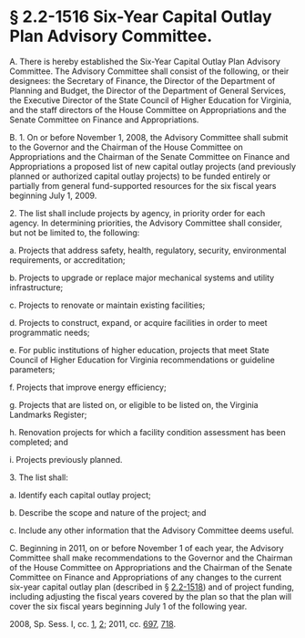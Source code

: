 # § 2.2-1516 Six-Year Capital Outlay Plan Advisory Committee.

<p>A. There is hereby established the Six-Year Capital Outlay Plan Advisory Committee. The Advisory Committee shall consist of the following, or their designees: the Secretary of Finance, the Director of the Department of Planning and Budget, the Director of the Department of General Services, the Executive Director of the State Council of Higher Education for Virginia, and the staff directors of the House Committee on Appropriations and the Senate Committee on Finance and Appropriations.</p><p>B. 1. On or before November 1, 2008, the Advisory Committee shall submit to the Governor and the Chairman of the House Committee on Appropriations and the Chairman of the Senate Committee on Finance and Appropriations a proposed list of new capital outlay projects (and previously planned or authorized capital outlay projects) to be funded entirely or partially from general fund-supported resources for the six fiscal years beginning July 1, 2009.</p><p>2. The list shall include projects by agency, in priority order for each agency. In determining priorities, the Advisory Committee shall consider, but not be limited to, the following:</p><p>a. Projects that address safety, health, regulatory, security, environmental requirements, or accreditation;</p><p>b. Projects to upgrade or replace major mechanical systems and utility infrastructure;</p><p>c. Projects to renovate or maintain existing facilities;</p><p>d. Projects to construct, expand, or acquire facilities in order to meet programmatic needs;</p><p>e. For public institutions of higher education, projects that meet State Council of Higher Education for Virginia recommendations or guideline parameters;</p><p>f. Projects that improve energy efficiency;</p><p>g. Projects that are listed on, or eligible to be listed on, the Virginia Landmarks Register;</p><p>h. Renovation projects for which a facility condition assessment has been completed; and</p><p>i. Projects previously planned.</p><p>3. The list shall:</p><p>a. Identify each capital outlay project;</p><p>b. Describe the scope and nature of the project; and</p><p>c. Include any other information that the Advisory Committee deems useful.</p><p>C. Beginning in 2011, on or before November 1 of each year, the Advisory Committee shall make recommendations to the Governor and the Chairman of the House Committee on Appropriations and the Chairman of the Senate Committee on Finance and Appropriations of any changes to the current six-year capital outlay plan (described in § <a href='/vacode/2.2-1518/'>2.2-1518</a>) and of project funding, including adjusting the fiscal years covered by the plan so that the plan will cover the six fiscal years beginning July 1 of the following year.</p><p>2008, Sp. Sess. I, cc. <a href='http://lis.virginia.gov/cgi-bin/legp604.exe?081+ful+CHAP0001'>1</a>, <a href='http://lis.virginia.gov/cgi-bin/legp604.exe?081+ful+CHAP0002'>2</a>; 2011, cc. <a href='http://lis.virginia.gov/cgi-bin/legp604.exe?111+ful+CHAP0697'>697</a>, <a href='http://lis.virginia.gov/cgi-bin/legp604.exe?111+ful+CHAP0718'>718</a>.</p>